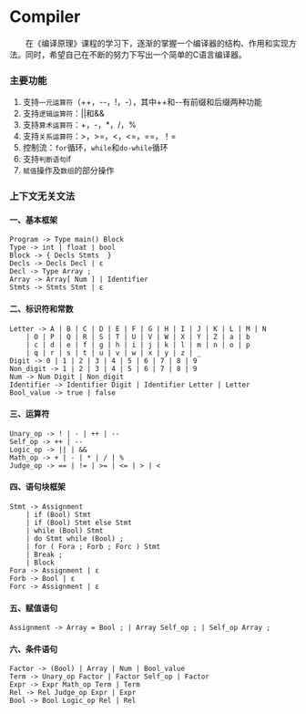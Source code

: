 # Compiler

&emsp;&emsp;在《编译原理》课程的学习下，逐渐的掌握一个编译器的结构、作用和实现方法。同时，希望自己在不断的努力下写出一个简单的C语言编译器。


### 主要功能

1. 支持`一元运算符`（++，--，!，-），其中++和--有前缀和后缀两种功能
2. 支持`逻辑运算符`：||和&&
3. 支持`算术运算符`：+，-，*，/，%
4. 支持`关系运算符`：>，>=，<，<=，==，！=
5. 控制流：`for`循环，`while`和`do-while`循环
6. 支持`判断语句`if
7. `赋值`操作及`数组`的部分操作

### 上下文无关文法

#### 一、基本框架

    Program -> Type main() Block
    Type -> int | float | bool
    Block -> { Decls Stmts  }
    Decls -> Decls Decl | ε
    Decl -> Type Array ;
    Array -> Array[ Num ] | Identifier
    Stmts -> Stmts Stmt | ε




#### 二、标识符和常数

    Letter -> A | B | C | D | E | F | G | H | I | J | K | L | M | N 
        | O | P | Q | R | S | T | U | V | W | X | Y | Z | a | b
        | c | d | e | f | g | h | i | j | k | l | m | n | o | p
        | q | r | s | t | u | v | w | x | y | z | _
    Digit -> 0 | 1 | 2 | 3 | 4 | 5 | 6 | 7 | 8 | 9
    Non_digit -> 1 | 2 | 3 | 4 | 5 | 6 | 7 | 8 | 9
    Num -> Num Digit | Non_digit
    Identifier -> Identifier Digit | Identifier Letter | Letter
    Bool_value -> true | false

#### 三、运算符

    Unary_op -> ! | - | ++ | --
    Self_op -> ++ | --
    Logic_op -> || | &&
    Math_op -> + | - | * | / | %
    Judge_op -> == | != | >= | <= | > | <


#### 四、语句块框架

    Stmt -> Assignment
        | if (Bool) Stmt
        | if (Bool) Stmt else Stmt
        | while (Bool) Stmt
        | do Stmt while (Bool) ;
        | for ( Fora ; Forb ; Forc ) Stmt
        | Break ;
        | Block
    Fora -> Assignment | ε
    Forb -> Bool | ε
    Forc -> Assignment | ε



#### 五、赋值语句


    Assignment -> Array = Bool ; | Array Self_op ; | Self_op Array ; 

#### 六、条件语句

    Factor -> (Bool) | Array | Num | Bool_value
    Term -> Unary_op Factor | Factor Self_op | Factor
    Expr -> Expr Math_op Term | Term
    Rel -> Rel Judge_op Expr | Expr
    Bool -> Bool Logic_op Rel | Rel

